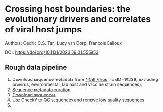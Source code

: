 # Crossing host boundaries: the evolutionary drivers and correlates of viral host jumps
Authors: Cedric C.S. Tan, Lucy van Dorp, Francois Balloux

DOI: https://doi.org/10.1101/2023.09.01.555953

## Rough data pipeline
1. Download sequence metadata from [NCBI Virus](https://www.ncbi.nlm.nih.gov/labs/virus/vssi/#/) (TaxID=10239, excluding provirus, environmental, lab host and vaccine strain sequences).
1. [Sequence metadata curation](download_scripts/get_unique_sequence_metadata_V2.R)
2. [Download sequences](download_scripts/download_genomes_using_acc_list.sh)
3. [Use CheckV to QC sequences and remove low quality sequences](qc_scripts)
4. 

